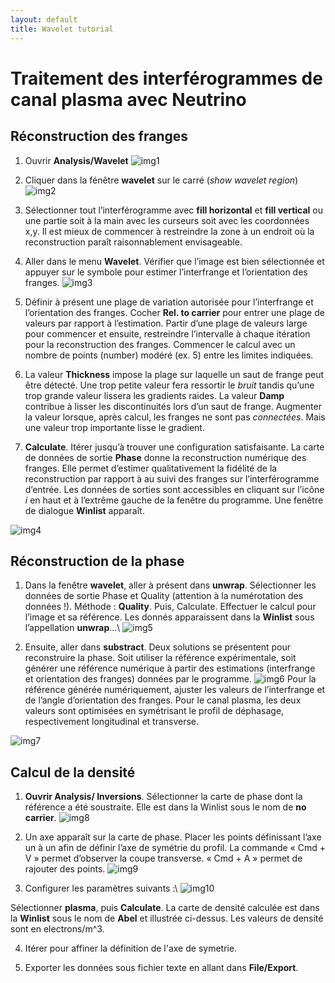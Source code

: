 ```yaml
---
layout: default
title: Wavelet tutorial
---
```


# Traitement des interférogrammes de canal plasma avec Neutrino 

## Réconstruction des franges

1. Ouvrir **Analysis/Wavelet**
![img1](images/img1.png)

2. Cliquer dans la fénêtre **wavelet** sur le carré (*show wavelet region*)
![img2](images/img2.png)

3. Sélectionner tout l’interférogramme avec **fill horizontal** et **fill vertical** ou
une partie soit à la main avec les curseurs soit avec les coordonnées x,y. Il est
mieux de commencer à restreindre la zone à un endroit où la reconstruction
paraît raisonnablement envisageable.

4. Aller dans le menu **Wavelet**. Vérifier que l’image est bien sélectionnée et
appuyer sur le symbole pour estimer l’interfrange et l’orientation des franges.
![img3](images/img3.png)

5. Définir à présent une plage de variation autorisée pour l’interfrange et
l’orientation des franges. Cocher **Rel. to carrier** pour entrer une plage de
valeurs par rapport à l’estimation. Partir d’une plage de valeurs large pour
commencer et ensuite, restreindre l’intervalle à chaque itération pour la
reconstruction des franges.
Commencer le calcul avec un nombre de points (number) modéré (ex. 5) entre
les limites indiquées.

6. La valeur **Thickness** impose la plage sur laquelle un saut de frange peut être
détecté. Une trop petite valeur fera ressortir le *bruit* tandis qu’une trop
grande valeur lissera les gradients raides. La valeur **Damp** contribue à lisser
les discontinuités lors d’un saut de frange. Augmenter la valeur lorsque, après
calcul, les franges ne sont pas *connectées*. Mais une valeur trop
importante lisse le gradient.

7. **Calculate**. Itérer jusqu’à trouver une configuration satisfaisante. La carte de
données de sortie **Phase** donne la reconstruction numérique des franges. Elle
permet d’estimer qualitativement la fidélité de la reconstruction par rapport à
au suivi des franges sur l’interférogramme d’entrée.
Les données de sorties sont accessibles en cliquant sur l’icône *i* en haut et
à l’extrême gauche de la fenêtre du programme. Une fenêtre de dialogue
**Winlist** apparaît.


![img4](images/img4.png)

## Réconstruction de la phase
1. Dans la fenêtre **wavelet**, aller à présent dans **unwrap**. Sélectionner les
données de sortie Phase et Quality (attention à la numérotation des
données !). Méthode : **Quality**. Puis, Calculate.
Effectuer le calcul pour l’image et sa référence. Les donnés apparaissent dans
la **Winlist** sous l’appellation **unwrap**...\\
![img5](images/img5.png)

2. Ensuite, aller dans **substract**. Deux solutions se présentent pour
reconstruire la phase. Soit utiliser la référence expérimentale, soit générer une
référence numérique à partir des estimations (interfrange et orientation des
franges) données par le programme.
![img6](images/img6.png)
Pour la référence générée numériquement, ajuster les valeurs de l’interfrange
et de l’angle d’orientation des franges. Pour le canal plasma, les deux valeurs
sont optimisées en symétrisant le profil de déphasage, respectivement
longitudinal et transverse.

![img7](images/img7.png)

## Calcul de la densité

1. **Ouvrir Analysis/ Inversions**. Sélectionner la carte de phase dont la référence a
été soustraite. Elle est dans la Winlist sous le nom de **no carrier**.
![img8](images/img8.png)

2. Un axe apparaît sur la carte de phase. Placer les points définissant l’axe un à
un afin de définir l’axe de symétrie du profil. La commande « Cmd + V »
permet d’observer la coupe transverse. « Cmd + A » permet de rajouter des
points.
![img9](images/img9.png)

3. Configurer les paramètres suivants :\\
![img10](images/img10.png)

Sélectionner **plasma**, puis **Calculate**. La carte de densité calculée est dans la **Winlist**
sous le nom de **Abel** et illustrée ci-dessus. Les valeurs de densité sont en electrons/m^3.

4. Itérer pour affiner la définition de l'axe de symetrie.

5. Exporter les données sous fichier texte en allant dans **File/Export**.
